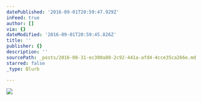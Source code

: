 ```yaml
---
datePublished: '2016-09-01T20:59:47.929Z'
inFeed: true
author: []
via: {}
dateModified: '2016-09-01T20:59:45.826Z'
title: ''
publisher: {}
description: ''
sourcePath: _posts/2016-08-31-ec300a80-2c92-441a-afd4-4cce35ca266e.md
starred: false
_type: Blurb

---
```

![](https://the-grid-user-content.s3-us-west-2.amazonaws.com/5e410189-31d6-426b-9f0f-55289cfffacf.jpg)